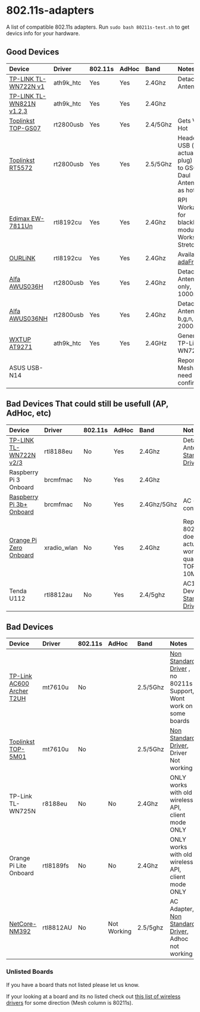 # 802.11s-adapters
A list of compatible 802.11s adapters.
Run `sudo bash 80211s-test.sh` to get devics info for your hardware.

## Good Devices

| Device                    | Driver       | 802.11s | AdHoc | Band | Notes      |
| :------------------------ | :----------- | :------ | :-----| :----| :----------|
| [TP-LINK TL-WN722N v1](tplink-tl-wn722n-v1/tplink-tl-wn722n-v1.md)| ath9k_htc | Yes | Yes | 2.4Ghz |Detachable Antenna |
| [TP-LINK TL-WN821N v1,2,3](tl-wn821n/tl-wn821n.md.md)| ath9k_htc | Yes | Yes | 2.4Ghz | |
| [Toplinkst TOP-GS07](toplinkst-top-gs07/toplinkst-top-gs07.md)    | rt2800usb | Yes | Yes | 2.4/5Ghz |Gets Very Hot      |
| [Toplinkst RT5572](toplinkst-rt5572/toplinkst-rt5572.md) | rt2800usb | Yes | Yes | 2.5/5Ghz | Headers for USB (no actualy usb plug) Similar to GS07, Daul Antenna not as hot |
| [Edimax EW-7811Un](edimax-ew-7811un/edimax-ew-7811un.md) | rtl8192cu | Yes | Yes | 2.4Ghz | RPI Workaround for blacklisted module. Works on Stretch |
| [OURLiNK](ourlink-150m/ourlink-150m.md) | rtl8192cu | Yes | Yes | 2.4Ghz | Available [adaFruit](https://www.adafruit.com/product/1012) |
| [Alfa AWUS036H](alfa-AWUS036h/alfa-AWUS036h.md) | rt2800usb | Yes | Yes | 2.4Ghz | Detachable Antenna, b,g only, 1000mw |
| [Alfa AWUS036NH](alfa-awus036nh/alfa-awus036nh.md) | rt2800usb | Yes | Yes | 2.4Ghz | Detachable Antenna b,g,n, 2000mw|
| [WXTUP AT9271](wxtup-ar9271/wxtup-ar9271.md) | ath9k_htc | Yes | Yes | 2.4GHz | Generic of TP-Link TL-WN722N|
| ASUS USB-N14 | | | || Reported Meshable, need confirmation |


## Bad Devices That could still be usefull (AP, AdHoc, etc)
| Device                    | Driver       | 802.11s | AdHoc | Band | Notes      |
| :------------------------ | :----------- | :------ | :-----| :----| :----------|
| [TP-LINK TL-WN722N v2/3](tplink-tl-wn722n-v2/tplink-tl-wn722n-v2.md)| rtl8188eu | No | Yes | 2.4Ghz |Detachable Antenna [Non Standard Driver](https://github.com/abhijeet2096/TL-WN722N-V2.git) |
| Raspberry Pi 3 Onboard | brcmfmac | No | Yes | 2.4Ghz | |
| [Raspberry Pi 3b+ Onboard](raspberry3bplus/raspberry3bplus.md) | brcmfmac | No | Yes | 2.4Ghz/5Ghz | AC (need confirmation) |
| [Orange Pi Zero Onboard](orangepizero/orangepizero.md) | xradio_wlan | No | Yes | 2.4Ghz | Reports 802.11s but does not actually work. Poor quality driver TOPS 10Mbps|
| Tenda U112              | rtl8812au | No | Yes | 2.4/5ghz | AC1300 Device, [Non Standard Driver](https://github.com/xxNull-lsk/rtl8812AU/tree/2087f8addfa255c4c452260d4abc1645293158d4) |

## Bad Devices 
| Device                    | Driver       | 802.11s | AdHoc | Band | Notes      |
| :------------------------ | :----------- | :------ | :-----| :----| :----------|
| [TP-Link AC600 Archer T2UH](tplink-ac600-t2uh/tplink-ac600-t2uh.md) | mt7610u | No | | 2.5/5Ghz| [Non Standard Driver](https://github.com/ulli-kroll/mt7610u) , no 80211s Support, Wont work on some boards |
| [Toplinkst TOP-5M01](toplinkst-top-5m01/toplinkst-top-5m01.md) | mt7610u | No | | 2.5/5Ghz| [Non Standard Driver](https://github.com/ulli-kroll/mt7610u), Driver Not working |
| TP-Link TL-WN725N          | r8188eu | No | No | 2.4Ghz | ONLY works with old wireless API, client mode ONLY | 
| Orange Pi Lite Onboard | rtl8189fs | No | No | 2.4Ghz | ONLY works with old wireless API, client mode ONLY |
| [NetCore-NM392](netcore-nw392/netcore-nw392.md) | rtl8812AU | No | Not Working | 2.5/5ghz | AC Adapter, [Non Standard Driver](https://github.com/diederikdehaas/rtl8812AU), Adhoc not working |


### Unlisted Boards

If you have a board thats not listed please let us know. 

If your looking at a board and its no listed check out [this list of wireless drivers](https://wireless.wiki.kernel.org/en/users/Drivers) for some direction (Mesh column is 80211s).
